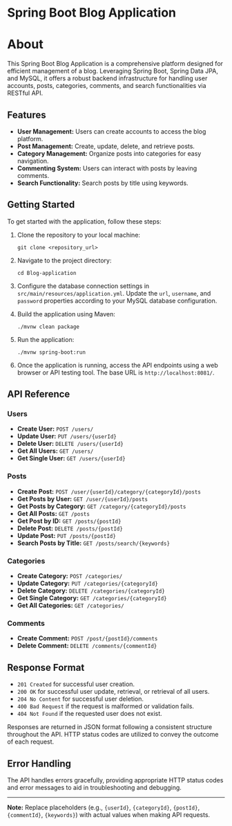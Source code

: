 # Spring Boot Blog Application

# About

This Spring Boot Blog Application is a comprehensive platform designed for efficient management of a blog. Leveraging Spring Boot, Spring Data JPA, and MySQL, it offers a robust backend infrastructure for handling user accounts, posts, categories, comments, and search functionalities via RESTful API.

## Features

- **User Management:** Users can create accounts to access the blog platform.
- **Post Management:** Create, update, delete, and retrieve posts.
- **Category Management:** Organize posts into categories for easy navigation.
- **Commenting System:** Users can interact with posts by leaving comments.
- **Search Functionality:** Search posts by title using keywords.

## Getting Started

To get started with the application, follow these steps:

1. Clone the repository to your local machine:

    ```
    git clone <repository_url>
    ```

2. Navigate to the project directory:

    ```
    cd Blog-application
    ```

3. Configure the database connection settings in `src/main/resources/application.yml`. Update the `url`, `username`, and `password` properties according to your MySQL database configuration.

4. Build the application using Maven:

    ```
    ./mvnw clean package
    ```

5. Run the application:

    ```
    ./mvnw spring-boot:run
    ```

6. Once the application is running, access the API endpoints using a web browser or API testing tool. The base URL is `http://localhost:8081/`.
   
## API Reference

### Users

- **Create User:** `POST /users/`
- **Update User:** `PUT /users/{userId}`
- **Delete User:** `DELETE /users/{userId}`
- **Get All Users:** `GET /users/`
- **Get Single User:** `GET /users/{userId}`

### Posts

- **Create Post:** `POST /user/{userId}/category/{categoryId}/posts`
- **Get Posts by User:** `GET /user/{userId}/posts`
- **Get Posts by Category:** `GET /category/{categoryId}/posts`
- **Get All Posts:** `GET /posts`
- **Get Post by ID:** `GET /posts/{postId}`
- **Delete Post:** `DELETE /posts/{postId}`
- **Update Post:** `PUT /posts/{postId}`
- **Search Posts by Title:** `GET /posts/search/{keywords}`

### Categories

- **Create Category:** `POST /categories/`
- **Update Category:** `PUT /categories/{categoryId}`
- **Delete Category:** `DELETE /categories/{categoryId}`
- **Get Single Category:** `GET /categories/{categoryId}`
- **Get All Categories:** `GET /categories/`

### Comments

- **Create Comment:** `POST /post/{postId}/comments`
- **Delete Comment:** `DELETE /comments/{commentId}`

## Response Format

- `201 Created` for successful user creation.
- `200 OK` for successful user update, retrieval, or retrieval of all users.
- `204 No Content` for successful user deletion.
- `400 Bad Request` if the request is malformed or validation fails.
- `404 Not Found` if the requested user does not exist.

Responses are returned in JSON format following a consistent structure throughout the API. HTTP status codes are utilized to convey the outcome of each request.

## Error Handling

The API handles errors gracefully, providing appropriate HTTP status codes and error messages to aid in troubleshooting and debugging.

---

**Note:** Replace placeholders (e.g., `{userId}`, `{categoryId}`, `{postId}`, `{commentId}`, `{keywords}`) with actual values when making API requests.
